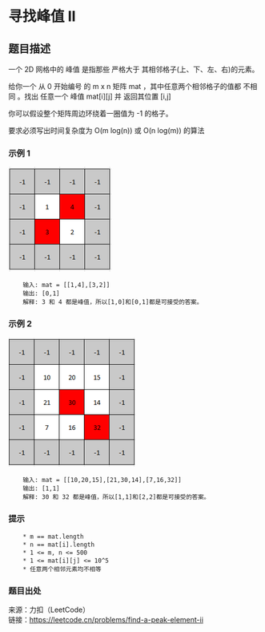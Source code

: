 # 寻找峰值 II

## 题目描述

一个 2D 网格中的 峰值 是指那些 严格大于 其相邻格子(上、下、左、右)的元素。

给你一个 从 0 开始编号 的 m x n 矩阵 mat ，其中任意两个相邻格子的值都 不相同 。找出 任意一个 峰值 mat[i][j] 并 返回其位置 [i,j]

你可以假设整个矩阵周边环绕着一圈值为 -1 的格子。

要求必须写出时间复杂度为 O(m log(n)) 或 O(n log(m)) 的算法

### 示例 1

![矩阵](images/169-matrix1.png "矩阵")

```text
    输入: mat = [[1,4],[3,2]]
    输出: [0,1]
    解释: 3 和 4 都是峰值，所以[1,0]和[0,1]都是可接受的答案。
```

### 示例 2

![矩阵](images/169-matrix2.png "矩阵")

```text
    输入: mat = [[10,20,15],[21,30,14],[7,16,32]]
    输出: [1,1]
    解释: 30 和 32 都是峰值，所以[1,1]和[2,2]都是可接受的答案。
```

### 提示

```text
    * m == mat.length
    * n == mat[i].length
    * 1 <= m, n <= 500
    * 1 <= mat[i][j] <= 10^5
    * 任意两个相邻元素均不相等
```

### 题目出处

来源：力扣（LeetCode）  
链接：<https://leetcode.cn/problems/find-a-peak-element-ii>
